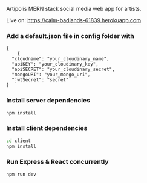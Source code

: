 Artipolis MERN stack social media web app for artists.

Live on: https://calm-badlands-61839.herokuapp.com

### Add a default.json file in config folder with

```
{
    {
  "cloudname": "your_cloudinary_name",
  "apiKEY": "your_cloudinary_key",
  "apiSECRET": "your_cloudinary_secret",
  "mongoURI": "your_mongo_uri",
  "jwtSecret": "secret"
}
```

### Install server dependencies

```bash
npm install
```

### Install client dependencies

```bash
cd client
npm install
```

### Run Express & React concurrently

```bash
npm run dev
```
